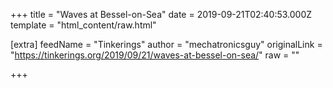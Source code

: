 
+++
title = "Waves at Bessel-on-Sea"
date = 2019-09-21T02:40:53.000Z
template = "html_content/raw.html"

[extra]
feedName = "Tinkerings"
author = "mechatronicsguy"
originalLink = "https://tinkerings.org/2019/09/21/waves-at-bessel-on-sea/"
raw = ""

+++

